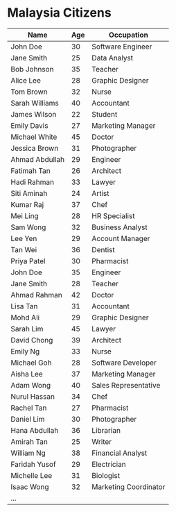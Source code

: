 # Malaysia Citizens

| Name              | Age | Occupation          |
|-------------------|-----|---------------------|
| John Doe          | 30  | Software Engineer   |
| Jane Smith        | 25  | Data Analyst        |
| Bob Johnson       | 35  | Teacher             |
| Alice Lee         | 28  | Graphic Designer    |
| Tom Brown         | 32  | Nurse               |
| Sarah Williams    | 40  | Accountant          |
| James Wilson      | 22  | Student             |
| Emily Davis       | 27  | Marketing Manager   |
| Michael White     | 45  | Doctor              |
| Jessica Brown     | 31  | Photographer        |
| Ahmad Abdullah    | 29  | Engineer            |
| Fatimah Tan       | 26  | Architect           |
| Hadi Rahman       | 33  | Lawyer              |
| Siti Aminah       | 24  | Artist              |
| Kumar Raj         | 37  | Chef                |
| Mei Ling          | 28  | HR Specialist        |
| Sam Wong          | 32  | Business Analyst    |
| Lee Yen           | 29  | Account Manager     |
| Tan Wei           | 36  | Dentist             |
| Priya Patel       | 30  | Pharmacist          |
| John Doe           | 35   | Engineer                 |
| Jane Smith         | 28   | Teacher                  |
| Ahmad Rahman       | 42   | Doctor                   |
| Lisa Tan           | 31   | Accountant               |
| Mohd Ali           | 29   | Graphic Designer         |
| Sarah Lim          | 45   | Lawyer                   |
| David Chong        | 39   | Architect                |
| Emily Ng           | 33   | Nurse                    |
| Michael Goh        | 28   | Software Developer       |
| Aisha Lee          | 37   | Marketing Manager        |
| Adam Wong          | 40   | Sales Representative     |
| Nurul Hassan       | 34   | Chef                     |
| Rachel Tan         | 27   | Pharmacist               |
| Daniel Lim         | 30   | Photographer             |
| Hana Abdullah      | 36   | Librarian                |
| Amirah Tan         | 25   | Writer                   |
| William Ng         | 38   | Financial Analyst        |
| Faridah Yusof      | 29   | Electrician              |
| Michelle Lee      | 31   | Biologist                |
| Isaac Wong         | 32   | Marketing Coordinator    |
| ...
